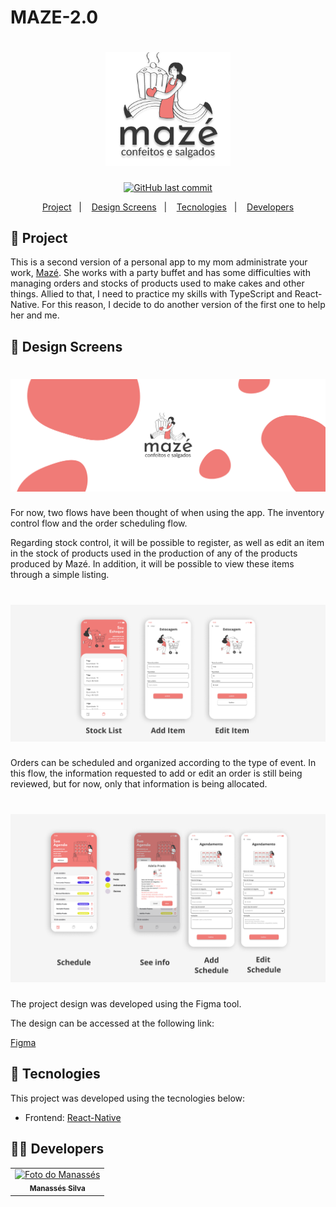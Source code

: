 # MAZE-2.0
<h1 align="center">
    <img alt="logo" title="logo" src="https://github.com/manassesss/try-repo/blob/main/logotipo.png" width="200"/>
</h1>
<p align="center">

<a href="https://github.com/manassesss/MAZE-2.0/commits/main">
    <img alt="GitHub last commit" src="https://img.shields.io/github/last-commit/manassesss/MAZE-2.0">
 </a>

<p align="center">
  <a href="#project">Project</a>&nbsp;&nbsp;&nbsp;|&nbsp;&nbsp;&nbsp;
  <a href="#design-screens">Design Screens</a>&nbsp;&nbsp;&nbsp;|&nbsp;&nbsp;&nbsp;
  <a href="#tecnologies">Tecnologies</a>&nbsp;&nbsp;&nbsp;|&nbsp;&nbsp;&nbsp;
  <a href="#developers">Developers</a>
</p>

## :cake: Project
This is a second version of a personal app to my mom administrate your work, [Mazé](https://github.com/manassesss/MAZE/). She works with a party buffet and has some difficulties with managing orders and stocks of products used to make cakes and other things. Allied to that, I need to practice my skills with TypeScript and React-Native. For this reason, I decide to do another version of the first one to help her and me.

## :cupcake: Design Screens

<h1 align="center">
    <img alt="projeto" title="projeto" src="https://github.com/manassesss/try-repo/blob/main/logotipo2.png"/>
</h1>

For now, two flows have been thought of when using the app. The inventory control flow and the order scheduling flow.

Regarding stock control, it will be possible to register, as well as edit an item in the stock of products used in the production of any of the products produced by Mazé. In addition, it will be possible to view these items through a simple listing.

<h1 align="center">
    <img alt="stock" title="stock" src="https://github.com/manassesss/try-repo/blob/main/Stock%20flow.png"/>
</h1>

Orders can be scheduled and organized according to the type of event. In this flow, the information requested to add or edit an order is still being reviewed, but for now, only that information is being allocated.

<h1 align="center">
    <img alt="stock" title="stock" src="https://github.com/manassesss/try-repo/blob/main/Schedule%20flow.png"/>
</h1>

The project design was developed using the Figma tool. 

The design can be accessed at the following link:

[Figma][figma]

## :ice_cream: Tecnologies

<p align="justify">
   This project was developed using the tecnologies below:
</p>

- Frontend: [React-Native](https://reactnative.dev/) 

## :man_cook: Developers

<table> 
      <td align="center">
      <a href="https://github.com/manassesss">
        <img src="https://avatars.githubusercontent.com/u/43761534?v=4" width="100px;" alt="Foto do Manassés"/><br>
        <sub>
          <b>Manassés Silva</b>
        </sub>
      </a>
    </td>
    </tr>
</table>

[figma]: https://www.figma.com/file/zncGxGUAKSOkLLqfmD1ah5/MAZÉ?node-id=0%3A1
